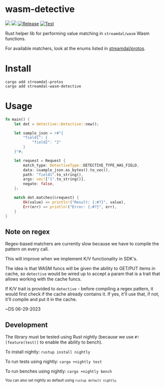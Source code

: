 wasm-detective
================
<a href="https://crates.io/crates/streamdal-wasm-detective/"><img src="https://img.shields.io/crates/v/streamdal-wasm-detective.svg"></a>
<a href="https://docs.rs/streamdal-wasm-detective/"><img src="https://img.shields.io/badge/docs-rustdoc-369"></a>
[![Release](https://github.com/streamdal/wasm-detective/actions/workflows/release.yaml/badge.svg)](https://github.com/streamdal/wasm-detective/actions/workflows/release.yaml)
[![Test](https://github.com/streamdal/wasm-detective/actions/workflows/pr.yaml/badge.svg)](https://github.com/streamdal/wasm-detective/actions/workflows/pr.yaml)

Rust helper lib for performing value matching in `streamdal/wasm` Wasm functions.

For available matchers, look at the enums listed in
[streamdal/protos](https://github.com/streamdal/protos/blob/main/protos/steps/detective.proto).

# Install
```
cargo add streamdal-protos
cargo add streamdal-wasm-detective
```

# Usage
```rust
fn main() {
    let det = detective::Detective::new();

    let sample_json = r#"{
        "field1": {
            "field2": "2"
        }
    }"#;

    let request = Request {
        match_type: DetectiveType::DETECTIVE_TYPE_HAS_FIELD,
        data: &sample_json.as_bytes().to_vec(),
        path: "field1".to_string(),
        args: vec!["1".to_string()],
        negate: false,
    };

    match det.matches(&request) {
        Ok(value) => println!("Result: {:#?}", value),
        Err(err) => println!("Error: {:#?}", err),
    }
}
```

## Note on regex
Regex-based matchers are currently slow because we have to compile the pattern on every call.

This will improve when we implement K/V functionality in SDK's.

The idea is that WASM funcs will be given the ability to GET/PUT items in cache, so `detective` would be wired up to accept a param that is a trait that allows working with the cache funcs.

If K/V trait is provided to `detective` - before compiling a regex pattern, it would first check if the cache already contains it. If yes, it'll use that, if not, it'll compile and put it in the cache.

~DS 06-29-2023

## Development
The library must be tested using Rust nightly (because we use `#![feature(test)]` to enable the ability to bench).

To install nightly: `rustup install nightly`

To run tests using nightly: `cargo +nightly test`

To run benches using nightly: `cargo +nightly bench`

<sub>You can also set nightly as default using `rustup default nightly`.</sub>
